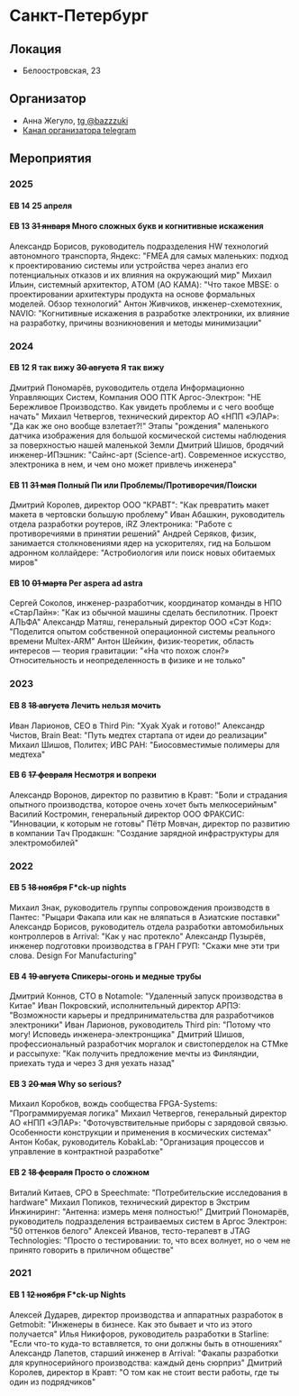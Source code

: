# Санкт-Петербург
## Локация
- Белоостровская, 23
## Организатор
- Анна Жегуло, [tg @bazzzuki](https://t.me/bazzzuki)
- [Канал организатора telegram](https://t.me/thirdpin)
## Мероприятия
### 2025
#### EB 14 25 апреля
#### EB 13 ~~31 января~~ Много сложных букв и когнитивные искажения
Александр Борисов, руководитель подразделения HW технологий автономного транспорта, Яндекс: "FMEA для самых маленьких: подход к проектированию системы или устройства через анализ его потенциальных отказов и их влияния на окружающий мир"
Михаил Ильин, системный архитектор, АTOM (АО КАМА): "Что такое MBSE: о проектировании архитектуры продукта на основе формальных моделей. Обзор технологий"
Антон Живчиков, инженер-схемотехник, NAVIO: "Когнитивные искажения в разработке электроники, их влияние на разработку, причины возникновения и методы минимизации"
### 2024
#### EB 12 Я так вижу ~~30 августа~~ Я так вижу
Дмитрий Пономарёв, руководитель отдела Информационно Управляющих Систем, Компания ООО ПТК Аргос-Электрон: "НЕ Бережливое Производство. Как увидеть проблемы и с чего вообще начать"
Михаил Четвергов, технический директор АО «НПП «ЭЛАР»: "Да как же оно вообще взлетает?!" Этапы "рождения" маленького датчика изображения для большой космической системы наблюдения за поверхностью нашей маленькой Земли
Дмитрий Шишов, бродячий инженер-ИПэшник: "Сайнс-арт (Science-art). Современное искусство, электроника в нем, и чем оно может привлечь инженера"
#### EB 11 ~~31 мая~~ Полный Пи или Проблемы/Противоречия/Поиски
Дмитрий Королев, директор ООО "КРАВТ": "Как превратить макет макета в чертовски большую проблему"
Иван Абашкин, руководитель отдела разработки роутеров, iRZ Электроника: "Работе с противоречиями в принятии решений"
Андрей Серяков, физик, занимается столкновениями ядер на ускорителях, гид на Большом адронном коллайдере: "Астробиология или поиск новых обитаемых миров"
#### EB 10 ~~01 марта~~ Per aspera ad astra
Сергей Соколов, инженер-разработчик, координатор команды в НПО «СтарЛайн»: "Как из обычной машины сделать беспилотник. Проект АЛЬФА"
Александр Матяш, генеральный директор ООО «Сэт Код»: "Поделится опытом собственной операционной системы реального времени Multex-ARM"
Антон Шейкин, физик-теоретик, область интересов — теория гравитации: "«На что похож слон?» Относительность и неопределенность в физике и не только"
### 2023
#### EB 8 ~~18 августа~~ Лечить нельзя мочить
Иван Ларионов, CEO в Third Pin: "Xyak Xyak и готово!"
Александр Чистов, Brain Beat: "Путь медтех стартапа от идеи до реализации"
Михаил Шишов, Политех; ИВС РАН: "Биосовместимые полимеры для медтеха"
#### EB 6 ~~17 февраля~~ Несмотря и вопреки
Александр Воронов, директор по развитию в Кравт: "Боли и страдания опытного производства, которое очень хочет быть мелкосерийным"
Василий Костромин, генеральный директор ООО ФРАКСИС: "Инновации, к которым не готовы"
Пётр Мовчан, директор по развитию в компании Тач Продакшн: "Создание зарядной инфраструктуры для электромобилей"
### 2022
#### EB 5 ~~18 ноября~~ F*ck-up nights
Михаил Знак, руководитель группы сопровождения производств в Пантес: "Рыцари Факапа или как не вляпаться в Азиатские поставки"
Александр Борисов, руководитель отдела разработки автомобильных контроллеров в Arrival: "Как у нас протекло"
Александр Пузырёв, инженер подготовки производства в ГРАН ГРУП: "Скажи мне эти три слова. Design For Manufacturing"
#### EB 4 ~~19 августа~~ Спикеры-огонь и медные трубы
Дмитрий Коннов, CTO в Notamole: "Удаленный запуск производства в Китае"
Иван Покровский, исполнительный директор АРПЭ: "Возможности карьеры и предпринимательства для разработчиков электроники"
Иван Ларионов, руководитель Third pin: "Потому что могу! Исповедь инженера-электронщика"
Дмитрий Шишов, профессиональный разработчик моргалок и свистоперделок на СТМке и рассыпухе: "Как получить предложение мечты из Финляндии, приехать туда и через 3 дня уехать назад"
#### EB 3 ~~20 мая~~ Why so serious?
Михаил Коробков, вождь сообщества FPGA-Systems: "Программируемая логика"
Михаил Четвергов, генеральный директор АО «НПП «ЭЛАР»: "Фоточувствительные приборы с зарядовой связью. Особенности конструкции и применения в космических системах"
Антон Кобак, руководитель KobakLab: "Организация процессов и управление в контрактной разработке"
#### EB 2 ~~18 февраля~~ Просто о сложном
Виталий Китаев, CPO в Speechmate: "Потребительские исследования в hardware"
Михаил Попиков, технический директор в Экстрим Инжиниринг: "Антенна: измерь меня полностью!"
Дмитрий Пономарёв, руководитель подразделения встраиваемых систем в Аргос Электрон: "50 оттенков белого"
Алексей Иванов, тесто-терапевт в JTAG Technologies: "Просто о тестировании: то, что всех волнует, но о чем не принято говорить в приличном обществе"
### 2021
#### EB 1 ~~12 ноября~~ F*ck-up Nights
Алексей Дударев, директор производства и аппаратных разработок в Getmobit: "Инженеры в бизнесе. Как это бывает и что из этого получается"
Илья Никифоров, руководитель разработки в Starline: "Если что-то куда-то вставляется, то они должны быть в отношениях"
Александр Лапетов, старший инженер в Arrival: "Факапы разработки для крупносерийного производства: каждый день сюрприз"
Дмитрий Королев, директор в Кравт: "О том как не стоит вести работы, где ты один из подрядчиков"

